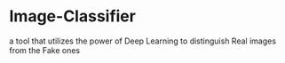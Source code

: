 # Image-Classifier
a tool that utilizes the power of Deep Learning to distinguish Real images from the Fake ones
